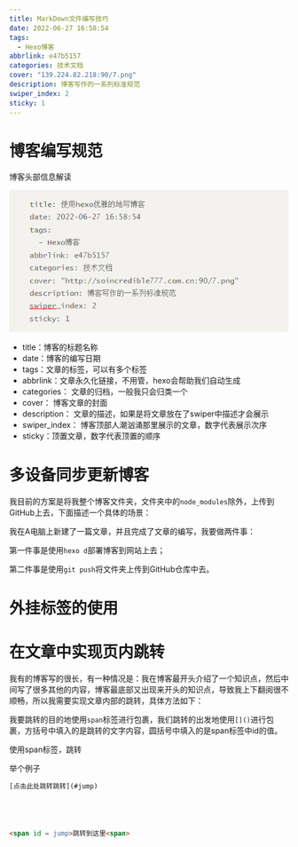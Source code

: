 ```yaml
---
title: MarkDown文件编写技巧
date: 2022-06-27 16:58:54
tags: 
  - Hexo博客
abbrlink: e47b5157
categories: 技术文档
cover: "139.224.82.218:90/7.png"
description: 博客写作的一系列标准规范
swiper_index: 2
sticky: 1
---
```




# 博客编写规范

博客头部信息解读

![](使用hexo优雅地写博客/image-20230419080503889.png)

- title：博客的标题名称
- date：博客的编写日期
- tags：文章的标签，可以有多个标签
- abbrlink：文章永久化链接，不用管，hexo会帮助我们自动生成
- categories： 文章的归档，一般我只会归类一个
- cover： 博客文章的封面
- description： 文章的描述，如果是将文章放在了swiper中描述才会展示
- swiper_index： 博客顶部人潮汹涌那里展示的文章，数字代表展示次序
- sticky：顶置文章，数字代表顶置的顺序

# 多设备同步更新博客

我目前的方案是将我整个博客文件夹，文件夹中的`node_modules`除外，上传到GitHub上去，下面描述一个具体的场景：

我在A电脑上新建了一篇文章，并且完成了文章的编写，我要做两件事：

第一件事是使用`hexo d`部署博客到网站上去；

第二件事是使用`git push`将文件夹上传到GitHub仓库中去。



# 外挂标签的使用





# 在文章中实现页内跳转

我有的博客写的很长，有一种情况是：我在博客最开头介绍了一个知识点，然后中间写了很多其他的内容，博客最底部又出现来开头的知识点，导致我上下翻阅很不顺畅，所以我需要实现文章内部的跳转，具体方法如下：

我要跳转的目的地使用`span`标签进行包裹，我们跳转的出发地使用`[]()`进行包裹，方括号中填入的是跳转的文字内容，圆括号中填入的是span标签中id的值。

使用span标签，跳转



举个例子

```html
[点击此处跳转跳转](#jump)




<span id = jump>跳转到这里<span>
```

